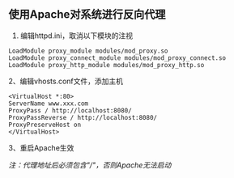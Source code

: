 ## 使用Apache对系统进行反向代理  ##
1. 编辑httpd.ini，取消以下模块的注视
```
LoadModule proxy_module modules/mod_proxy.so
LoadModule proxy_connect_module modules/mod_proxy_connect.so
LoadModule proxy_http_module modules/mod_proxy_http.so
```
2、编辑vhosts.conf文件，添加主机
```
<VirtualHost *:80>
ServerName www.xxx.com
ProxyPass / http://localhost:8080/
ProxyPassReverse / http://localhost:8080/
ProxyPreserveHost on
</VirtualHost>
```
3、重启Apache生效

_注：代理地址后必须包含"/"，否则Apache无法启动_
